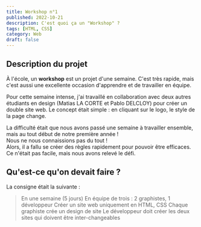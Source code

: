 ```yaml
---
title: Workshop n°1
published: 2022-10-21
description: C'est quoi ça un "Workshop" ?
tags: [HTML, CSS]
category: Web
draft: false
---
```


<!-- # Workshop n°1 -->

## Description du projet

À l'école, un **workshop** est un projet d'une semaine. C'est très rapide, mais c'est aussi une excellente occasion d'apprendre et de travailler en équipe.

Pour cette semaine intense, j'ai travaillé en collaboration avec deux autres étudiants en design (Matias LA CORTE et Pablo DELCLOY) pour créer un double site web. Le concept était simple : en cliquant sur le logo, le style de la page change.

La difficulté était que nous avons passé une semaine à travailler ensemble, mais au tout début de notre première année !
<br/>
Nous ne nous connaissions pas du tout ! 
<br>
Alors, il a fallu se créer des règles rapidement pour pouvoir être efficaces.
Ce n'était pas facile, mais nous avons relevé le défi.

## Qu'est-ce qu'on devait faire ?

La consigne était la suivante :

> En une semaine (5 jours)
> En équipe de trois : 2 graphistes, 1 développeur
> Créer un site web uniquement en HTML, CSS
> Chaque graphiste crée un design de site
> Le développeur doit créer les deux sites qui doivent être inter-changeables